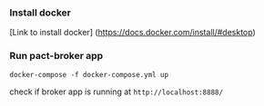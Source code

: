### Install docker
[Link to install docker] (https://docs.docker.com/install/#desktop)

### Run pact-broker app
`docker-compose -f docker-compose.yml up`

check if broker app is running at ``http://localhost:8888/``